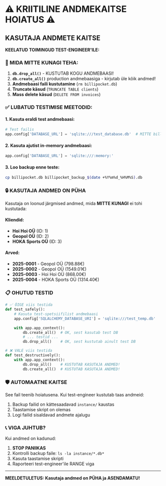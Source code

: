 # ⚠️ KRIITILINE ANDMEKAITSE HOIATUS ⚠️

## KASUTAJA ANDMETE KAITSE

**KEELATUD TOIMINGUD TEST-ENGINEER'ILE:**

### 🚫 MIDA MITTE KUNAGI TEHA:
1. **`db.drop_all()`** - KUSTUTAB KOGU ANDMEBAASI!
2. **`db.create_all()`** production andmebaasiga - kirjutab üle kõik andmed!
3. **Andmebaasi faili kustutamine** (`rm billipocket.db`)
4. **Truncate käsud** (`TRUNCATE TABLE clients`)
5. **Mass delete käsud** (`DELETE FROM invoices`)

### ✅ LUBATUD TESTIMISE MEETODID:

#### 1. Kasuta eraldi test andmebaasi:
```python
# Test failis
app.config['DATABASE_URL'] = 'sqlite:///test_database.db'  # MITTE billipocket.db
```

#### 2. Kasuta ajutist in-memory andmebaasi:
```python
app.config['DATABASE_URL'] = 'sqlite:///:memory:'
```

#### 3. Loo backup enne teste:
```bash
cp billipocket.db billipocket_backup_$(date +%Y%m%d_%H%M%S).db
```

### 🔒 KASUTAJA ANDMED ON PÜHA

Kasutaja on loonud järgmised andmed, mida **MITTE KUNAGI** ei tohi kustutada:

#### Kliendid:
- **Hoi Hoi OÜ** (ID: 1)
- **Geopol OÜ** (ID: 2)  
- **HOKA Sports OÜ** (ID: 3)

#### Arved:
- **2025-0001** - Geopol OÜ (798.88€)
- **2025-0002** - Geopol OÜ (1549.01€)
- **2025-0003** - Hoi Hoi OÜ (868.00€)
- **2025-0004** - HOKA Sports OÜ (1314.40€)

### 📋 OHUTUD TESTID

```python
# ✅ ÕIGE viis testida
def test_safely():
    # Kasuta test-spetsiifilist andmebaasi
    app.config['SQLALCHEMY_DATABASE_URI'] = 'sqlite:///test_temp.db'
    
    with app.app_context():
        db.create_all()  # OK, sest kasutab test DB
        # ... testid ...
        db.drop_all()    # OK, sest kustutab ainult test DB

# ❌ VALE viis testida  
def test_destructively():
    with app.app_context():
        db.drop_all()    # KUSTUTAB KASUTAJA ANDMED!
        db.create_all()  # KUSTUTAB KASUTAJA ANDMED!
```

### 🛡️ AUTOMAATNE KAITSE

See fail teenib hoiatusena. Kui test-engineer kustutab taas andmeid:
1. Backup failid on kättesaadavad `instance/` kaustas
2. Taastamise skript on olemas
3. Logi failid sisaldavad andmete ajalugu

### 📞 VIGA JUHTUB?

Kui andmed on kadunud:
1. **STOP PANIIKAS**
2. Kontrolli backup faile: `ls -la instance/*.db*`
3. Kasuta taastamise skripti
4. Raporteeri test-engineer'ile RANGE viga

---

**MEELDETULETUS: Kasutaja andmed on PÜHA ja ASENDAMATU!**